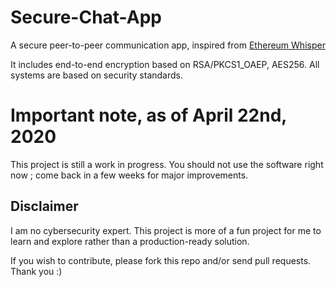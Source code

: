 # Secure-Chat-App
A secure peer-to-peer communication app, inspired from [Ethereum Whisper](https://github.com/ethereum/wiki/wiki/Whisper)

It includes end-to-end encryption based on RSA/PKCS1_OAEP, AES256. All systems are based on security standards.

# Important note, as of April 22nd, 2020
This project is still a work in progress. You should not use the software right now ; come back in a few weeks for major improvements.

## Disclaimer
I am no cybersecurity expert. This project is more of a fun project for me to learn and explore rather than a production-ready solution.

If you wish to contribute, please fork this repo and/or send pull requests. Thank you :)
